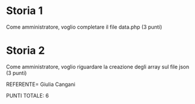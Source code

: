 # Storia 1
Come amministratore, voglio completare il file data.php (3 punti)

# Storia 2
Come amministratore, voglio riguardare la creazione degli array sul file json (3 punti)

REFERENTE= Giulia Cangani

PUNTI TOTALE: 6
